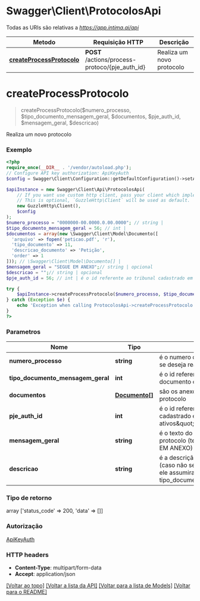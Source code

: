 # Swagger\Client\ProtocolosApi

Todas as URIs são relativas a *https://app.intima.ai/api*

Metodo | Requisição HTTP | Descrição
------------- | ------------- | -------------
[**createProcessProtocolo**](ProtocolosApi.md#createprocessprotocolo) | **POST** /actions/process-protoco/{pje_auth_id} | Realiza um novo protocolo

# **createProcessProtocolo**
> createProcessProtocolo($numero_processo, $tipo_documento_mensagem_geral, $documentos, $pje_auth_id, $mensagem_geral, $descricao)

Realiza um novo protocolo

### Exemplo
```php
<?php
require_once(__DIR__ . '/vendor/autoload.php');
// Configure API key authorization: ApiKeyAuth
$config = Swagger\Client\Configuration::getDefaultConfiguration()->setApiKey('api_token', 'YOUR_API_KEY');

$apiInstance = new Swagger\Client\Api\ProtocolosApi(
    // If you want use custom http client, pass your client which implements `GuzzleHttp\ClientInterface`.
    // This is optional, `GuzzleHttp\Client` will be used as default.
    new GuzzleHttp\Client(),
    $config
);
$numero_processo = "0000000-00.0000.0.00.0000"; // string | 
$tipo_documento_mensagem_geral = 56; // int | 
$documentos = array(new \Swagger\Client\Model\Documento([
  'arquivo' => fopen('peticao.pdf', 'r'),
  'tipo_documento' => 11,
  'descricao_documento' => 'Petição',
  'order' => 1
])); // \Swagger\Client\Model\Documento[] | 
$mensagem_geral = "SEGUE EM ANEXO";// string | opcional
$descricao = "";// string | opcional
$pje_auth_id = 56; // int | é o id referente ao tribunal cadastrado em \"Tribunais ativos\" no Intima.ai

try {
    $apiInstance->createProcessProtocolo($numero_processo, $tipo_documento_mensagem_geral, $documentos, $pje_auth_id, $mensagem_geral, $descricao);
} catch (Exception $e) {
    echo 'Exception when calling ProtocolosApi->createProcessProtocolo: ', $e->getMessage(), PHP_EOL;
}
?>
```

### Parametros

Nome | Tipo | Descrição | Notas
------------- | ------------- | ------------- | -------------
 **numero_processo** | **string**| é o numero do processo no qual se deseja realizar o protocolo | [obrigatório]
 **tipo_documento_mensagem_geral** | **int**| é o id referente ao tipo de documento da mensagem geral | [obrigatório]
 **documentos** | [**Documento[]**](../Model/Documento.md)| são os anexos relacionados ao protocolo | [opcional]
 **pje_auth_id** | **int**| é o id referente ao tribunal cadastrado em \&quot;Tribunais ativos\&quot; no Intima.ai | [obrigatório]
 **mensagem_geral** | **string**| é o texto do conteúdo do protocolo (texto padrão: SEGUE EM ANEXO) | [opcional]
 **descricao** | **string**| é a descrição da mensagem geral (caso não se informe este campo, ele assumira o valor do campo tipo_documento_mensagem_geral) | [opcional]

### Tipo de retorno

array ['status_code' => 200, 'data' => []]

### Autorização

[ApiKeyAuth](../../README.md#ApiKeyAuth)

### HTTP headers

 - **Content-Type**: multipart/form-data
 - **Accept**: application/json

[[Voltar ao topo]](#) [[Voltar a lista da API]](../../README.md#documentation-for-api-endpoints) [[Voltar para a lista de Models]](../../README.md#documentation-for-models) [[Voltar para o README]](../../README.md)

